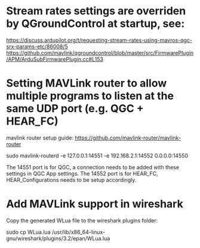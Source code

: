 # Stream rates settings are overriden by QGroundControl at startup, see:

https://discuss.ardupilot.org/t/requesting-stream-rates-using-mavros-qgc-srx-params-etc/86008/5
https://github.com/mavlink/qgroundcontrol/blob/master/src/FirmwarePlugin/APM/ArduSubFirmwarePlugin.cc#L153


# Setting MAVLink router to allow multiple programs to listen at the same UDP port (e.g. QGC + HEAR_FC)

mavlink router setup guide: https://github.com/mavlink-router/mavlink-router

sudo mavlink-routerd -e 127.0.0.1:14551 -e 192.168.2.1:14552  0.0.0.0:14550

The 14551 port is for QGC, a connection needs to be added with these settings in QGC App settings.
The 14552 port is for HEAR_FC, HEAR_Configurations needs to be setup accordingly.


# Add MAVLink support in wireshark
Copy the generated WLua file to the wireshark plugins folder:

sudo cp WLua.lua /usr/lib/x86_64-linux-gnu/wireshark/plugins/3.2/epan/WLua.lua